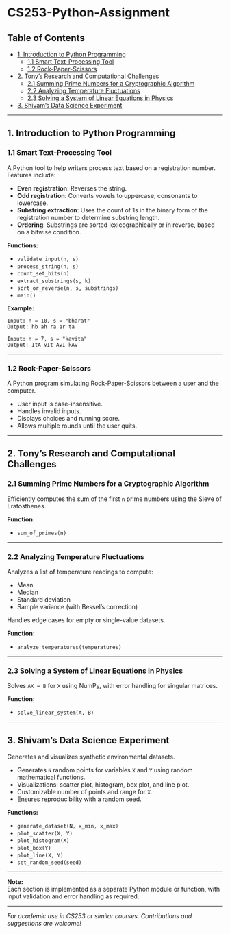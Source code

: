 # CS253-Python-Assignment
## Table of Contents

- [1. Introduction to Python Programming](#1-introduction-to-python-programming)
    - [1.1 Smart Text-Processing Tool](#11-smart-text-processing-tool)
    - [1.2 Rock-Paper-Scissors](#12-rock-paper-scissors)
- [2. Tony’s Research and Computational Challenges](#2-tonys-research-and-computational-challenges)
    - [2.1 Summing Prime Numbers for a Cryptographic Algorithm](#21-summing-prime-numbers-for-a-cryptographic-algorithm)
    - [2.2 Analyzing Temperature Fluctuations](#22-analyzing-temperature-fluctuations)
    - [2.3 Solving a System of Linear Equations in Physics](#23-solving-a-system-of-linear-equations-in-physics)
- [3. Shivam’s Data Science Experiment](#3-shivams-data-science-experiment)

---

## 1. Introduction to Python Programming

### 1.1 Smart Text-Processing Tool

A Python tool to help writers process text based on a registration number. Features include:

- **Even registration**: Reverses the string.
- **Odd registration**: Converts vowels to uppercase, consonants to lowercase.
- **Substring extraction**: Uses the count of 1s in the binary form of the registration number to determine substring length.
- **Ordering**: Substrings are sorted lexicographically or in reverse, based on a bitwise condition.

**Functions:**
- `validate_input(n, s)`
- `process_string(n, s)`
- `count_set_bits(n)`
- `extract_substrings(s, k)`
- `sort_or_reverse(n, s, substrings)`
- `main()`

**Example:**

```
Input: n = 10, s = "bharat"
Output: hb ah ra ar ta

Input: n = 7, s = "kavita"
Output: ItA vIt AvI kAv
```

---

### 1.2 Rock-Paper-Scissors

A Python program simulating Rock-Paper-Scissors between a user and the computer.

- User input is case-insensitive.
- Handles invalid inputs.
- Displays choices and running score.
- Allows multiple rounds until the user quits.

---

## 2. Tony’s Research and Computational Challenges

### 2.1 Summing Prime Numbers for a Cryptographic Algorithm

Efficiently computes the sum of the first `n` prime numbers using the Sieve of Eratosthenes.

**Function:**  
- `sum_of_primes(n)`

---

### 2.2 Analyzing Temperature Fluctuations

Analyzes a list of temperature readings to compute:

- Mean
- Median
- Standard deviation
- Sample variance (with Bessel’s correction)

Handles edge cases for empty or single-value datasets.

**Function:**  
- `analyze_temperatures(temperatures)`

---

### 2.3 Solving a System of Linear Equations in Physics

Solves `AX = B` for `X` using NumPy, with error handling for singular matrices.

**Function:**  
- `solve_linear_system(A, B)`

---

## 3. Shivam’s Data Science Experiment

Generates and visualizes synthetic environmental datasets.

- Generates `N` random points for variables `X` and `Y` using random mathematical functions.
- Visualizations: scatter plot, histogram, box plot, and line plot.
- Customizable number of points and range for `X`.
- Ensures reproducibility with a random seed.

**Functions:**
- `generate_dataset(N, x_min, x_max)`
- `plot_scatter(X, Y)`
- `plot_histogram(X)`
- `plot_box(Y)`
- `plot_line(X, Y)`
- `set_random_seed(seed)`

---

**Note:**  
Each section is implemented as a separate Python module or function, with input validation and error handling as required.

---

*For academic use in CS253 or similar courses. Contributions and suggestions are welcome!*